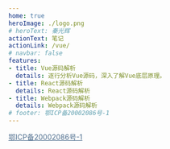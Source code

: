 ```yaml
---
home: true
heroImage: ./logo.png
# heroText: 秦光辉
actionText: 笔记
actionLink: /vue/
# navbar: false
features:
- title: Vue源码解析
  details: 逐行分析Vue源码，深入了解Vue底层原理。
- title: React源码解析
  details: React源码解析
- title: Webpack源码解析
  details: Webpack源码解析
# footer: 鄂ICP备20002086号-1
---
```


<div class="footer">
  <a href="https://beian.miit.gov.cn/">
    鄂ICP备20002086号-1
  </a>
</div>

<style>
.description {
  display: none;
}

.footer a {
  color: #4e6e8e;
  font-weight: 400;
}
</style>
